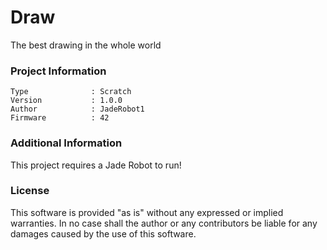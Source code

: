 Draw
================

The best drawing in the whole world

### Project Information
```
Type              : Scratch
Version           : 1.0.0
Author            : JadeRobot1
Firmware          : 42
```

### Additional Information
This project requires a Jade Robot to run!

### License
This software is provided "as is" without any expressed or implied warranties.  In no case shall the author or any contributors be liable for any damages caused by the use of this software.

